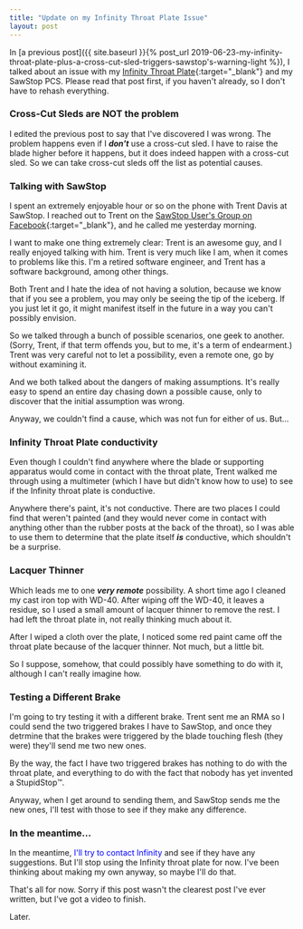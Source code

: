 ```yaml
---
title: "Update on my Infinity Throat Plate Issue"
layout: post
---
```

In [a previous post]({{ site.baseurl }}{% post_url 2019-06-23-my-infinity-throat-plate-plus-a-cross-cut-sled-triggers-sawstop's-warning-light %}), I talked about an issue with my [Infinity Throat Plate](https://www.infinitytools.com/sawstop-zero-clearance-throat-plate-with-two-inserts-4750){:target="_blank"} and my SawStop PCS. Please read that post first, if you haven't already, so I don't have to rehash everything.

### Cross-Cut Sleds are NOT the problem

I edited the previous post to say that I've discovered I was wrong. The problem happens even if I ***don't*** use a cross-cut sled. I have to raise the blade higher before it happens, but it does indeed happen with a cross-cut sled. So we can take cross-cut sleds off the list as potential causes.

### Talking with SawStop

I spent an extremely enjoyable hour or so on the phone with Trent Davis at SawStop. I reached out to Trent on the [SawStop User's Group on Facebook](https://www.facebook.com/groups/sawstopusersgroup/){:target="_blank"}, and he called me yesterday morning.

I want to make one thing extremely clear: Trent is an awesome guy, and I really enjoyed talking with him. Trent is very much like I am, when it comes to problems like this. I'm a retired software engineer, and Trent has a software background, among other things.

Both Trent and I hate the idea of not having a solution, because we know that if you see a problem, you may only be seeing the tip of the iceberg. If you just let it go, it might manifest itself in the future in a way you can't possibly envision.

So we talked through a bunch of possible scenarios, one geek to another. (Sorry, Trent, if that term offends you, but to me, it's a term of endearment.) Trent was very careful not to let a possibility, even a remote one, go by without examining it.

And we both talked about the dangers of making assumptions. It's really easy to spend an entire day chasing down a possible cause, only to discover that the initial assumption was wrong.

Anyway, we couldn't find a cause, which was not fun for either of us. But...

### Infinity Throat Plate conductivity

Even though I couldn't find anywhere where the blade or supporting apparatus would come in contact with the throat plate, Trent walked me through using a multimeter (which I have but didn't know how to use) to see if the Infinity throat plate is conductive.

Anywhere there's paint, it's not conductive. There are two places I could find that weren't painted (and they would never come in contact with anything other than the rubber posts at the back of the throat), so I was able to use them to determine that the plate itself ***is*** conductive, which shouldn't be a surprise.

### Lacquer Thinner

Which leads me to one ***very remote*** possibility. A short time ago I cleaned my cast iron top with WD-40. After wiping off the WD-40, it leaves a residue, so I used a small amount of lacquer thinner to remove the rest. I had left the throat plate in, not really thinking much about it.

After I wiped a cloth over the plate, I noticed some red paint came off the throat plate because of the lacquer thinner. Not much, but a little bit.

So I suppose, somehow, that could possibly have something to do with it, although I can't really imagine how.

### Testing a Different Brake

I'm going to try testing it with a different brake. Trent sent me an RMA so I could send the two triggered brakes I have to SawStop, and once they detrmine that the brakes were triggered by the blade touching flesh (they were) they'll send me two new ones.

By the way, the fact I have two triggered brakes has nothing to do with the throat plate, and everything to do with the fact that nobody has yet invented a StupidStop™️.

Anyway, when I get around to sending them, and SawStop sends me the new ones, I'll test with those to see if they make any difference.

### In the meantime...

In the meantime, <span style="color:blue">I'll try to contact Infinity</span> and see if they have any suggestions. But I'll stop using the Infinity throat plate for now. I've been thinking about making my own anyway, so maybe I'll do that.

That's all for now. Sorry if this post wasn't the clearest post I've ever written, but I've got a video to finish.

Later.